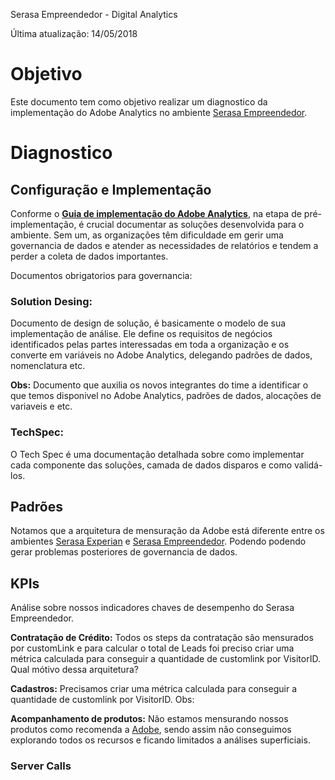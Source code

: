 Serasa Empreendedor - Digital Analytics

Última atualização: 14/05/2018

# Objetivo

Este documento tem como objetivo realizar um diagnostico da implementação do Adobe Analytics no ambiente [Serasa Empreendedor](https://www.serasaempreendedor.com.br/).

# Diagnostico

## Configuração e Implementação

Conforme o [**Guia de implementação do Adobe Analytics**](https://helpx.adobe.com/analytics/kb/analytics-standard-implementation-guide.html), na etapa de pré-implementação, é crucial documentar as soluções desenvolvida para o ambiente. Sem um, as organizações têm dificuldade em gerir uma governancia de dados e atender as necessidades de relatórios e tendem a perder a coleta de dados importantes.

Documentos obrigatorios para governancia:

### Solution Desing: 
Documento de design de solução, é basicamente o modelo de sua implementação de análise. Ele define os requisitos de negócios identificados pelas partes interessadas em toda a organização e os converte em variáveis no Adobe Analytics, delegando padrões de dados, nomenclatura etc.

**Obs:** Documento que auxilia os novos integrantes do time a identificar o que temos disponivel no Adobe Analytics, padrões de dados, alocações de variaveis e etc.

### TechSpec: 
O Tech Spec é uma documentação detalhada sobre como implementar cada componente das soluções, camada de dados disparos e como validá-los.

## Padrões

Notamos que a arquitetura de mensuração da Adobe está diferente entre os ambientes [Serasa Experian](https://www.serasaexperian.com.br/) e [Serasa Empreendedor](https://www.serasaempreendedor.com.br/). Podendo podendo gerar problemas posteriores de governancia de dados.

## KPIs

Análise sobre nossos indicadores chaves de desempenho do Serasa Empreendedor.

**Contratação de Crédito:** Todos os steps da contratação são mensurados por customLink e para calcular o total de Leads foi preciso criar uma métrica calculada para conseguir a quantidade de customlink por VisitorID. Qual mótivo dessa arquitetura?

**Cadastros:** Precisamos criar uma métrica calculada para conseguir a quantidade de customlink por VisitorID.
Obs:


**Acompanhamento de produtos:** Não estamos mensurando nossos produtos como recomenda a [Adobe](https://marketing.adobe.com/resources/help/pt_BR/sc/implement/products.html), sendo assim não conseguimos explorando todos os recursos e ficando limitados a análises superficiais.


### Server Calls








